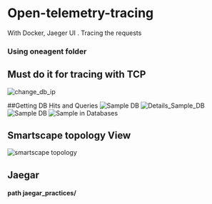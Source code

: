 # Open-telemetry-tracing
With Docker, Jaeger UI . Tracing the requests

### Using oneagent folder
## Must do it for tracing with TCP
![change_db_ip](https://user-images.githubusercontent.com/57369824/169505648-0aa93e5c-e643-4f79-a59f-0e06b334d314.png)


##Getting DB Hits and Queries
![Sample DB](https://user-images.githubusercontent.com/57369824/169505814-08d6c6fa-95c2-490e-870d-d8862f2d200f.png)
![Details_Sample_DB](https://user-images.githubusercontent.com/57369824/169505829-e6a36c54-fbb0-4fea-8b81-91c47e4cf9fc.png)
![Sample DB](https://user-images.githubusercontent.com/57369824/169505848-940034bc-c653-4aff-a364-000140e8a68c.png)
![Sample in Databases](https://user-images.githubusercontent.com/57369824/169505854-875d209f-034d-44bb-a5b2-6e76893510d2.png)

## Smartscape topology View

![smartscape topology](https://user-images.githubusercontent.com/57369824/169507604-7a2dd4b1-f777-4481-93b1-d0fa1c713965.png)

## Jaegar 
#### path jaegar_practices/


